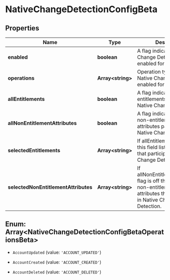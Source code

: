 # NativeChangeDetectionConfigBeta

## Properties

Name | Type | Description | Notes
------------ | ------------- | ------------- | -------------
**enabled** | **boolean** | A flag indicating if Native Change Detection is enabled for a source. | [optional] [default to false]
**operations** | **Array&lt;string&gt;** | Operation types for which Native Change Detection is enabled for a source. | [optional] [default to undefined]
**allEntitlements** | **boolean** | A flag indicating that all entitlements participate in Native Change Detection. | [optional] [default to false]
**allNonEntitlementAttributes** | **boolean** | A flag indicating that all non-entitlement account attributes participate in Native Change Detection. | [optional] [default to false]
**selectedEntitlements** | **Array&lt;string&gt;** | If allEntitlements flag is off this field lists entitlements that participate in Native Change Detection. | [optional] [default to undefined]
**selectedNonEntitlementAttributes** | **Array&lt;string&gt;** | If allNonEntitlementAttributes flag is off this field lists non-entitlement account attributes that participate in Native Change Detection. | [optional] [default to undefined]



## Enum: Array&lt;NativeChangeDetectionConfigBetaOperationsBeta&gt;


* `AccountUpdated` (value: `'ACCOUNT_UPDATED'`)

* `AccountCreated` (value: `'ACCOUNT_CREATED'`)

* `AccountDeleted` (value: `'ACCOUNT_DELETED'`)



